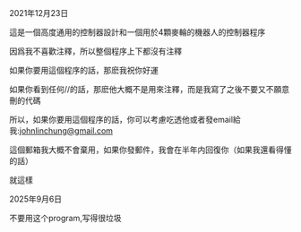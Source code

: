 2021年12月23日

這是一個高度通用的控制器設計和一個用於4顆麥輪的機器人的控制器程序

因爲我不喜歡注釋，所以整個程序上下都沒有注釋

如果你要用這個程序的話，那麽我祝你好運

如果你看到任何//的話，那麽他大概不是用來注釋，而是我寫了之後不要又不願意刪的代碼

所以，如果你要用這個程序的話，你可以考慮吃透他或者發email給我:johnlinchung@gmail.com

這個郵箱我大概不會棄用，如果你發郵件，我會在半年内回復你（如果我還看得懂的話）

就這樣

2025年9月6日

不要用这个program,写得很垃圾
